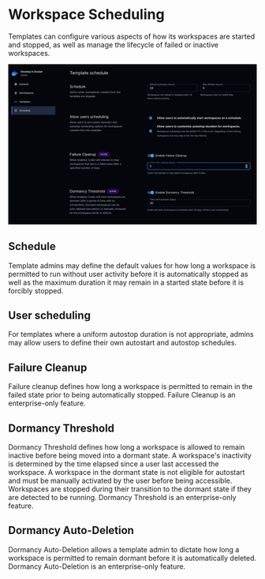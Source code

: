 # Workspace Scheduling

Templates can configure various aspects of how its workspaces are started and
stopped, as well as manage the lifecycle of failed or inactive workspaces.

![Schedule screen](../images/template-scheduling.png)

## Schedule

Template admins may define the default values for how long a workspace is
permitted to run without user activity before it is automatically stopped as
well as the maximum duration it may remain in a started state before it is
forcibly stopped.

## User scheduling

For templates where a uniform autostop duration is not appropriate, admins may
allow users to define their own autostart and autostop schedules.

## Failure Cleanup

Failure cleanup defines how long a workspace is permitted to remain in the
failed state prior to being automatically stopped. Failure Cleanup is an
enterprise-only feature.

## Dormancy Threshold

Dormancy Threshold defines how long a workspace is allowed to remain inactive
before being moved into a dormant state. A workspace's inactivity is determined
by the time elapsed since a user last accessed the workspace. A workspace in the
dormant state is not eligible for autostart and must be manually activated by
the user before being accessible. Workspaces are stopped during their transition
to the dormant state if they are detected to be running. Dormancy Threshold is
an enterprise-only feature.

## Dormancy Auto-Deletion

Dormancy Auto-Deletion allows a template admin to dictate how long a workspace
is permitted to remain dormant before it is automatically deleted. Dormancy
Auto-Deletion is an enterprise-only feature.
